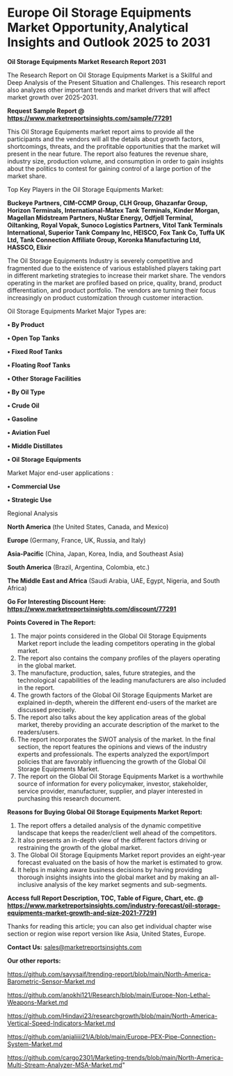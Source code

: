 # Europe Oil Storage Equipments Market Opportunity,Analytical Insights and Outlook 2025 to 2031

<strong>Oil Storage Equipments Market Research Report 2031</strong>

The Research Report on Oil Storage Equipments Market is a Skillful and Deep Analysis of the Present Situation and Challenges. This research report also analyzes other important trends and market drivers that will affect market growth over 2025-2031.

<strong>Request Sample Report @ <a href=https://www.marketreportsinsights.com/sample/77291>https://www.marketreportsinsights.com/sample/77291</a></strong>

This Oil Storage Equipments market report aims to provide all the participants and the vendors will all the details about growth factors, shortcomings, threats, and the profitable opportunities that the market will present in the near future. The report also features the revenue share, industry size, production volume, and consumption in order to gain insights about the politics to contest for gaining control of a large portion of the market share.

Top Key Players in the Oil Storage Equipments Market:

<strong>Buckeye Partners, CIM-CCMP Group, CLH Group, Ghazanfar Group, Horizon Terminals, International-Matex Tank Terminals, Kinder Morgan, Magellan Midstream Partners, NuStar Energy, Odfjell Terminal, Oiltanking, Royal Vopak, Sunoco Logistics Partners, Vitol Tank Terminals International, Superior Tank Company Inc, HEISCO, Fox Tank Co, Tuffa UK Ltd, Tank Connection Affiliate Group, Koronka Manufacturing Ltd, HASSCO, Elixir</strong>

The Oil Storage Equipments Industry is severely competitive and fragmented due to the existence of various established players taking part in different marketing strategies to increase their market share. The vendors operating in the market are profiled based on price, quality, brand, product differentiation, and product portfolio. The vendors are turning their focus increasingly on product customization through customer interaction.

Oil Storage Equipments Market Major Types are:

<strong>• By Product

• Open Top Tanks

• Fixed Roof Tanks

• Floating Roof Tanks

• Other Storage Facilities

• By Oil Type

• Crude Oil

• Gasoline

• Aviation Fuel

• Middle Distillates

• Oil Storage Equipments</strong>

Market Major end-user applications :

<strong>• Commercial Use

• Strategic Use</strong>

Regional Analysis

</u><strong><b>North America</b></strong> (the United States, Canada, and Mexico)

<strong><b>Europe </b></strong>(Germany, France, UK, Russia, and Italy)

<strong><b>Asia-Pacific</b></strong> (China, Japan, Korea, India, and Southeast Asia)

<strong><b>South America</b></strong> (Brazil, Argentina, Colombia, etc.)

<strong><b>The Middle East and Africa</b></strong> (Saudi Arabia, UAE, Egypt, Nigeria, and South Africa)

<strong>Go For Interesting Discount Here: <a href=https://www.marketreportsinsights.com/discount/77291>https://www.marketreportsinsights.com/discount/77291</a></strong>

<strong>Points Covered in The Report:</strong>
<ol>
  <li>The major points considered in the Global Oil Storage Equipments Market report include the leading competitors operating in the global market.</li>
  <li>The report also contains the company profiles of the players operating in the global market.</li>
  <li>The manufacture, production, sales, future strategies, and the technological capabilities of the leading manufacturers are also included in the report.</li>
  <li>The growth factors of the Global Oil Storage Equipments Market are explained in-depth, wherein the different end-users of the market are discussed precisely.</li>
  <li>The report also talks about the key application areas of the global market, thereby providing an accurate description of the market to the readers/users.</li>
  <li>The report incorporates the SWOT analysis of the market. In the final section, the report features the opinions and views of the industry experts and professionals. The experts analyzed the export/import policies that are favorably influencing the growth of the Global Oil Storage Equipments Market.</li>
  <li>The report on the Global Oil Storage Equipments Market is a worthwhile source of information for every policymaker, investor, stakeholder, service provider, manufacturer, supplier, and player interested in purchasing this research document.</li>
</ol>
<strong>Reasons for Buying Global Oil Storage Equipments Market Report:</strong>

<ol>
  <li>The report offers a detailed analysis of the dynamic competitive landscape that keeps the reader/client well ahead of the competitors.</li>
  <li>It also presents an in-depth view of the different factors driving or restraining the growth of the global market.</li>
  <li>The Global Oil Storage Equipments Market report provides an eight-year forecast evaluated on the basis of how the market is estimated to grow.</li>
  <li>It helps in making aware business decisions by having providing thorough insights insights into the global market and by making an all-inclusive analysis of the key market segments and sub-segments.</li>
</ol>
<strong>Access full Report Description, TOC, Table of Figure, Chart, etc. @ <a href=https://www.marketreportsinsights.com/industry-forecast/oil-storage-equipments-market-growth-and-size-2021-77291>https://www.marketreportsinsights.com/industry-forecast/oil-storage-equipments-market-growth-and-size-2021-77291</a></strong>


Thanks for reading this article; you can also get individual chapter wise section or region wise report version like Asia, United States, Europe.

<strong>Contact Us:</strong>
sales@marketreportsinsights.com

<strong>Our other reports:</strong>

<a href=https://github.com/sayysaif/trending-report/blob/main/North-America-Barometric-Sensor-Market.md>https://github.com/sayysaif/trending-report/blob/main/North-America-Barometric-Sensor-Market.md</a>

<a href=https://github.com/anokhi121/Research/blob/main/Europe-Non-Lethal-Weapons-Market.md>https://github.com/anokhi121/Research/blob/main/Europe-Non-Lethal-Weapons-Market.md</a>

<a href=https://github.com/Hindavi23/researchgrowth/blob/main/North-America-Vertical-Speed-Indicators-Market.md>https://github.com/Hindavi23/researchgrowth/blob/main/North-America-Vertical-Speed-Indicators-Market.md</a>

<a href=https://github.com/anjaliiii21/A/blob/main/Europe-PEX-Pipe-Connection-System-Market.md>https://github.com/anjaliiii21/A/blob/main/Europe-PEX-Pipe-Connection-System-Market.md</a>

<a href=https://github.com/cargo2301/Marketing-trends/blob/main/North-America-Multi-Stream-Analyzer-MSA-Market.md>https://github.com/cargo2301/Marketing-trends/blob/main/North-America-Multi-Stream-Analyzer-MSA-Market.md</a>"

